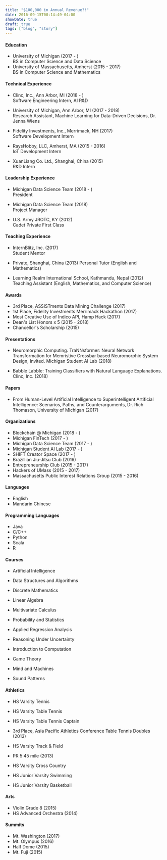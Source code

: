 ```yaml
---
title: "$100,000 in Annual Revenue?!"
date: 2016-09-15T00:14:49-04:00
showDate: true
draft: true
tags: ["blog", "story"]
---
```


#### Education

-   University of Michigan (2017 - )  
    BS in Computer Science and Data Science
-   University of Massachusetts, Amherst (2015 - 2017)  
    BS in Computer Science and Mathematics

#### Technical Experience

-   Clinc, Inc., Ann Arbor, MI (2018 - )  
    Software Engineering Intern, AI R&D

-   University of Michigan, Ann Arbor, MI (2017 - 2018)  
    Research Assistant, Machine Learning for Data-Driven Decisions, Dr. Jenna Wiens

-   Fidelity Investments, Inc., Merrimack, NH (2017)  
    Software Development Intern

-   RaysHobby, LLC, Amherst, MA (2015 - 2016)  
    IoT Development Intern

-   XuanLiang Co. Ltd., Shanghai, China (2015)  
    R&D Intern

#### Leadership Experience

-   Michigan Data Science Team (2018 - )  
    President

-   Michigan Data Science Team (2018)  
    Project Manager

-   U.S. Army JROTC, KY (2012)  
    Cadet Private First Class

#### Teaching Experience

-   InternBlitz, Inc. (2017)  
    Student Mentor

-   Private, Shanghai, China (2013)
    Personal Tutor (English and Mathematics)

-   Learning Realm International School, Kathmandu, Nepal (2012)  
    Teaching Assistant (English, Mathematics, and Computer Science)

#### Awards

-   3rd Place, ASSISTments Data Mining Challenge (2017)
-   1st Place, Fidelity Investments Merrimack Hackathon (2017)
-   Most Creative Use of Indico API, Hamp Hack (2017)
-   Dean's List Honors x 5 (2015 - 2018)
-   Chancellor's Scholarship (2015)

#### Presentations

-   Neuromorphic Computing. TraNNsformer: Neural Network Transformation for Memristive Crossbar based Neuromorphic System Design, Invited. Michigan Student AI Lab (2018)

-   Babble Labble: Training Classifiers with Natural Language Explanations. Clinc, Inc. (2018)

#### Papers

-   From Human-Level Artificial Intelligence to Superintelligent Artificial Intelligence: Scenarios, Paths, and Counterarguments, Dr. Rich Thomason, University of Michigan (2017)

#### Organizations

-   Blockchain @ Michigan (2018 - )
-   Michigan FinTech (2017 - )
-   Michigan Data Science Team (2017 - )
-   Michigan Student AI Lab (2017 - )
-   SHIFT Creator Space (2017 - )
-   Brazillian Jiu-Jitsu Club (2016)
-   Entrepreneurship Club (2015 - 2017)
-   Hackers of UMass (2015 - 2017)
-   Massachusetts Public Interest Relations Group (2015 - 2016)

#### Languages

-   English
-   Mandarin Chinese

#### Programming Languages

-   Java
-   C/C++
-   Python
-   Scala
-   R

#### Courses

-   Artificial Intelligence
-   Data Structures and Algorithms

-   Discrete Mathematics
-   Linear Algebra
-   Multivariate Calculus
-   Probability and Statistics
-   Applied Regression Analysis
-   Reasoning Under Uncertainty
-   Introduction to Computation

-   Game Theory
-   Mind and Machines
-   Sound Patterns

#### Athletics

-   HS Varsity Tennis
-   HS Varsity Table Tennis
-   HS Varsity Table Tennis Captain
-   3rd Place, Asia Pacific Athletics Conference Table Tennis Doubles (2013)

-   HS Varsity Track & Field
-   PR 5:45 mile (2013)

-   HS Varsity Cross Country
-   HS Junior Varsity Swimming
-   HS Junior Varsity Basketball

#### Arts

-   Violin Grade 8 (2015)
-   HS Advanced Orchestra (2014)

#### Summits

-   Mt. Washington (2017)
-   Mt. Olympus (2016)
-   Half Dome (2015)
-   Mt. Fuji (2015)
